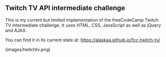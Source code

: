 ## Twitch TV API intermediate challenge

This is my current but limited implementation of the freeCodeCamp Twitch TV intermediate challenge. It uses HTML, CSS, JavaScript as well as jQuery and AJAX.

You can find it in its current state at: https://alaskaa.github.io/fcc-twitch-tv/

(images/twitchtv.png)
